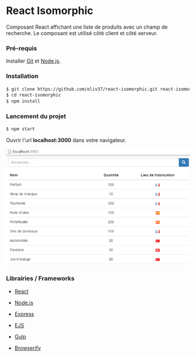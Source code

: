 # React Isomorphic

Composant React affichant une liste de produits avec un champ de recherche. Le composant est utilisé côté client et côté serveur.

### Pré-requis

Installer [Git] et [Node.js]. 

### Installation

```sh
$ git clone https://github.com/oliv37/react-isomorphic.git react-isomorphic
$ cd react-isomorphic
$ npm install
```

### Lancement du projet

```sh
$ npm start
```

Ouvrir l'url **localhost:3000** dans votre navigateur.

![React isomorphic](./react-isomorphic.png)

### Librairies / Frameworks

* [React]
* [Node.js]
* [Express]
* [EJS]
* [Gulp]
* [Browserify]


   [React]: <https://facebook.github.io/react/>
   [Node.js]: <https://nodejs.org>
   [Express]: <http://expressjs.com>
   [EJS]: <http://www.embeddedjs.com>
   [Gulp]: <http://gulpjs.com>
   [Browserify]: <http://browserify.org/>
   [Git]: <https://git-scm.com/>